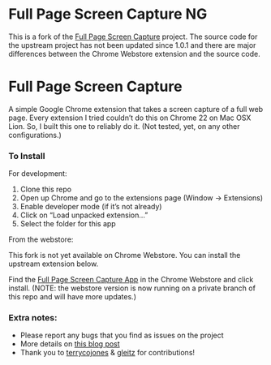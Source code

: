 Full Page Screen Capture NG
===========================
This is a fork of the [Full Page Screen Capture](https://github.com/mrcoles/full-page-screen-capture-chrome-extension) project. The source code for the upstream project has not been updated since 1.0.1 and there are major differences between the Chrome Webstore extension and the source code.

Full Page Screen Capture
========================

A simple Google Chrome extension that takes a screen capture of a full web page. Every extension I tried couldn’t do this on Chrome 22 on Mac OSX Lion. So, I built this one to reliably do it. (Not tested, yet, on any other configurations.)

### To Install

For development:

1. Clone this repo
2. Open up Chrome and go to the extensions page (Window → Extensions)
3. Enable developer mode (if it’s not already)
4. Click on “Load unpacked extension…”
5. Select the folder for this app

From the webstore:

This fork is not yet available on Chrome Webstore. You can install the upstream extension below.

Find the [Full Page Screen Capture App](https://chrome.google.com/webstore/detail/full-page-screen-capture/fdpohaocaechififmbbbbbknoalclacl) in the Chrome Webstore and click install. (NOTE: the webstore version is now running on a private branch of this repo and will have more updates.)

### Extra notes:

*   Please report any bugs that you find as issues on the project
*   More details on [this blog post](http://mrcoles.com/full-page-screen-capture-chrome-extension/)
*   Thank you to [terrycojones](https://github.com/terrycojones) & [gleitz](https://github.com/gleitz) for contributions!
